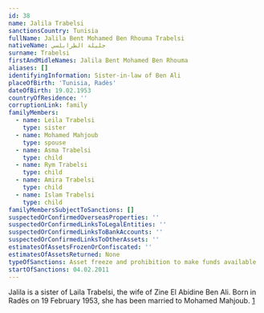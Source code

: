 ```yaml
---
id: 38
name: Jalila Trabelsi
sanctionsCountry: Tunisia
fullName: Jalila Bent Mohamed Ben Rhouma Trabelsi
nativeName: جليلة الطرابلسي
surname: Trabelsi
firstAndMidleNames: Jalila Bent Mohamed Ben Rhouma
aliases: []
identifyingInformation: Sister-in-law of Ben Ali
placeOfBirth: 'Tunisia, Radès'
dateOfBirth: 19.02.1953
countryOfResidence: ''
corruptionLink: family
familyMembers:
  - name: Leila Trabelsi
    type: sister
  - name: Mohamed Mahjoub
    type: spouse
  - name: Asma Trabelsi
    type: child
  - name: Rym Trabelsi
    type: child
  - name: Amira Trabelsi
    type: child
  - name: Islam Trabelsi
    type: child
familyMembersSubjectToSanctions: []
suspectedOrConfirmedOverseasProperties: ''
suspectedOrConfirmedLinksToLegalEntities: ''
suspectedOrConfirmedLinksToBankAccounts: ''
suspectedOrConfirmedLinksToOtherAssets: ''
estimatesOfAssetsFrozenOrConfiscated: ''
estimatesOfAssetsReturned: None
typeOfSanctions: Asset freeze and prohibition to make funds available
startOfSanctions: 04.02.2011
---
```

Jalila is a sister of Laila Trabelsi, the wife of Zine El Abidine Ben Ali. Born 
in Radès on 19 February 1953, she has been married to Mohamed Mahjoub. 
[1](https://eur-lex.europa.eu/legal-content/EN/TXT/?uri=CELEX:02011R0101-20170128)
